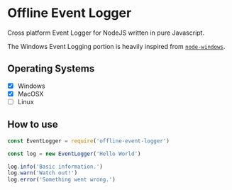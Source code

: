 # Offline Event Logger

Cross platform Event Logger for NodeJS written in pure Javascript.

The Windows Event Logging portion is heavily inspired from [`node-windows`](https://github.com/coreybutler/node-windows).

## Operating Systems

- [x] Windows
- [x] MacOSX
- [ ] Linux

## How to use

```js
const EventLogger = require('offline-event-logger')

const log = new EventLogger('Hello World')

log.info('Basic information.')
log.warn('Watch out!')
log.error('Something went wrong.')
```
